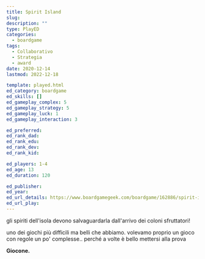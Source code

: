 ```yaml
---
title: Spirit Island
slug: 
description: ""
type: PlayED
categories:
  - boardgame
tags:
  - Collaborativo
  - Strategia
  - award
date: 2020-12-14
lastmod: 2022-12-18

template: played.html
ed_category: boardgame
ed_skills: []
ed_gameplay_complex: 5
ed_gameplay_strategy: 5
ed_gameplay_luck: 1
ed_gameplay_interaction: 3

ed_preferred: 
ed_rank_dad: 
ed_rank_edu: 
ed_rank_dev: 
ed_rank_kid: 

ed_players: 1-4
ed_age: 13
ed_duration: 120

ed_publisher: 
ed_year: 
ed_url_details: https://www.boardgamegeek.com/boardgame/162886/spirit-island
ed_url_play: 
---
```


gli spiriti dell'isola devono salvaguardarla dall'arrivo dei coloni sfruttatori!

uno dei giochi più difficili ma belli che abbiamo.
volevamo proprio un gioco con regole un po' complesse.. perché a volte è bello mettersi alla prova

**Giocone.**
